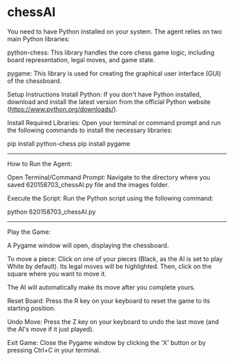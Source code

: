 # chessAI

You need to have Python installed on your system. The agent relies on two main Python libraries:

python-chess: This library handles the core chess game logic, including board representation, legal moves, and game state.

pygame: This library is used for creating the graphical user interface (GUI) of the chessboard.

Setup Instructions
Install Python: If you don't have Python installed, download and install the latest version from the official Python website (https://www.python.org/downloads/).

Install Required Libraries: Open your terminal or command prompt and run the following commands to install the necessary libraries:

pip install python-chess
pip install pygame


--------------------------------------------------------------------------------------------------------------------------------------------

How to Run the Agent:


Open Terminal/Command Prompt: Navigate to the directory where you saved 620158703_chessAI.py file and the images folder.

Execute the Script: Run the Python script using the following command:

python 620158703_chessAI.py

--------------------------------------------------------------------------------------------------------------------------------------------
Play the Game:

A Pygame window will open, displaying the chessboard.

To move a piece: Click on one of your pieces (Black, as the AI is set to play White by default). Its legal moves will be highlighted. Then, click on the square where you want to move it.

The AI will automatically make its move after you complete yours.

Reset Board: Press the R key on your keyboard to reset the game to its starting position.

Undo Move: Press the Z key on your keyboard to undo the last move (and the AI's move if it just played).

Exit Game: Close the Pygame window by clicking the 'X' button or by pressing Ctrl+C in your terminal.